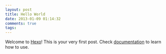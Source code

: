 ```yaml
---
layout: post
title: Hello World
date: 2013-01-09 01:14:32
comments: true
tags:
---
```


Welcome to [Hexo](http://zespia.tw/hexo)! This is your very first post. Check [documentation](http://zespia.tw/hexo/docs) to learn how to use.